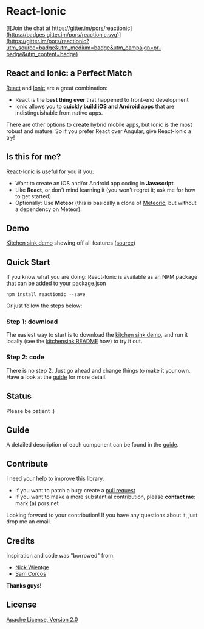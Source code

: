 # React-Ionic

[![Join the chat at https://gitter.im/pors/reactionic](https://badges.gitter.im/pors/reactionic.svg)](https://gitter.im/pors/reactionic?utm_source=badge&utm_medium=badge&utm_campaign=pr-badge&utm_content=badge)

## React and Ionic: a Perfect Match

[React](https://facebook.github.io/react/) and [Ionic](http://ionicframework.com/) are a great combination:

* React is the **best thing ever** that happened to front-end development
* Ionic allows you to **quickly build iOS and Android apps** that are indistinguishable from native apps.

There are other options to create hybrid mobile apps, but Ionic is the most robust and mature. So if you prefer React over Angular, give React-Ionic a try!

## Is this for me?

React-Ionic is useful for you if you:

* Want to create an iOS and/or Android app coding in **Javascript**.
* Like **React**, or don't mind learning it (you won't regret it; ask me for how to get started).
* Optionally: Use **Meteor** (this is basically a clone of [Meteoric](http://meteoric.github.io/), but without a dependency on Meteor).

## Demo

[Kitchen sink demo](http://reactionic.github.io/#demo) showing off all features ([source](https://github.com/reactionic/reactionic-kitchensink))

## Quick Start

If you know what you are doing: React-Ionic is available as an NPM package that can be added to your package.json

    npm install reactionic --save
    
Or just follow the steps below:

### Step 1: download

The easiest way to start is to download the [kitchen sink demo](https://github.com/reactionic/reactionic-kitchensink), and run it locally (see the [kitchensink README](https://github.com/reactionic/reactionic-kitchensink/blob/master/README.md) how) to try it out.

### Step 2: code

There is no step 2. Just go ahead and change things to make it your own. Have a look at the [guide](https://github.com/reactionic/reactionic/blob/master/GUIDE.md) for more detail.

## Status

Please be patient :)

## Guide

A detailed description of each component can be found in the [guide](https://github.com/reactionic/reactionic/blob/master/GUIDE.md).

## Contribute

I need your help to improve this library.

* If you want to patch a bug: create a [pull request]()
* If you want to make a more substantial contribution, please **contact me**: mark (a) pors.net

Looking forward to your contribution! If you have any questions about it, just drop me an email.


## Credits

Inspiration and code was "borrowed" from: 

* [Nick Wientge](https://github.com/meteoric/meteor-ionic)
* [Sam Corcos](https://github.com/samcorcos)

**Thanks guys!**

## License

[Apache License, Version 2.0](https://github.com/reactionic/reactionic/blob/master/LICENSE)
